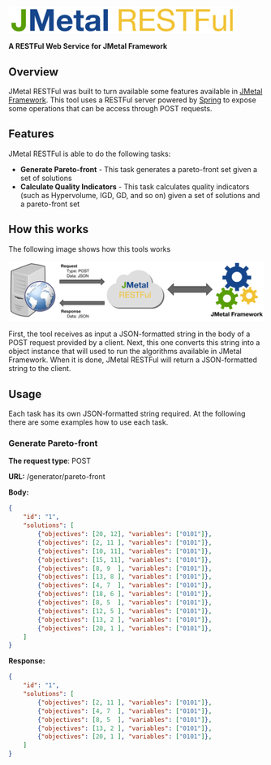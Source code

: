 <img src="https://raw.githubusercontent.com/thiagodnf/jmetal-restful/master/src/main/resources/assets/logo.png" width="450"/>


**A RESTFul Web Service for JMetal Framework**

Overview
--
JMetal RESTFul was built to turn available some features available in <a href="https://github.com/jMetal/jMetal">JMetal Framework</a>. This tool uses a RESTFul server powered by <a href="http://spring.io/">Spring</a> to expose some operations that can be access through POST requests.

Features
--

JMetal RESTFul is able to do the following tasks:

- **Generate Pareto-front**  - This task generates a pareto-front set given a set of solutions
- **Calculate Quality Indicators** - This task calculates quality indicators (such as Hypervolume, IGD, GD, and so on) given a set of solutions and a pareto-front set

How this works
--
The following image shows how this tools works

<img src="https://raw.githubusercontent.com/thiagodnf/jmetal-restful/master/src/main/resources/assets/how-this-works.png" />

First, the tool receives as input a JSON-formatted string in the body of a POST request provided by a client. Next, this one converts this string into a object instance that will used to run the algorithms available in JMetal Framework. When it is done, JMetal RESTFul will return a JSON-formatted string to the client. 

Usage
--

Each task has its own JSON-formatted string required. At the following there are some examples how to use each task.

<h3>Generate Pareto-front</h3>

**The request type**: POST

**URL:** /generator/pareto-front

**Body:**
```json
{
    "id": "1",
    "solutions": [
        {"objectives": [20, 12], "variables": ["0101"]},
        {"objectives": [2, 11 ], "variables": ["0101"]},
        {"objectives": [10, 11], "variables": ["0101"]},
        {"objectives": [15, 11], "variables": ["0101"]},
        {"objectives": [8, 9  ], "variables": ["0101"]},
        {"objectives": [13, 8 ], "variables": ["0101"]},
        {"objectives": [4, 7  ], "variables": ["0101"]},
        {"objectives": [18, 6 ], "variables": ["0101"]},
        {"objectives": [8, 5  ], "variables": ["0101"]},
        {"objectives": [12, 5 ], "variables": ["0101"]},
        {"objectives": [13, 2 ], "variables": ["0101"]},
        {"objectives": [20, 1 ], "variables": ["0101"]},
    ]
}
```

**Response:**
```json
{
    "id": "1",
    "solutions": [
        {"objectives": [2, 11 ], "variables": ["0101"]},
        {"objectives": [4, 7  ], "variables": ["0101"]},
        {"objectives": [8, 5  ], "variables": ["0101"]},
        {"objectives": [13, 2 ], "variables": ["0101"]},
        {"objectives": [20, 1 ], "variables": ["0101"]},
    ]
}
```



